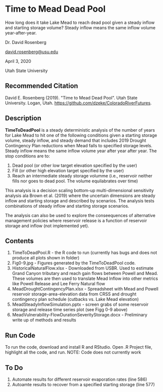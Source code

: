 # Time to Mead Dead Pool

How long does it take Lake Mead to reach dead pool given a steady inflow and starting storage volume? Steady inflow means the same inflow volume year-after-year.

Dr. David Rosenberg

david.rosenberg@usu.edu

April 3, 2020

Utah State University

## Recommended Citation
David E. Rosenberg (2019). "Time to Mead Dead Pool". Utah State University. Logan, Utah. https://github.com/dzeke/ColoradoRiverFutures.

## Description
**TimeToDeadPool** is a steady deterministic analysis of the number of years for Lake Mead to hit one of the following conditions given a starting storage volume, steady inflow, and steady demand that includes 2019 Drought Contingency Plan reductions when Mead falls
to specified storage levels. Steady inflow means the same inflow volume year after year after year. The stop conditions are to:
1. Dead pool (or other low target elevation specified by the user)
1. Fill  (or other high elevation target specified by the user)
1. Reach an intermediate steady storage volumme (i.e., reservoir neither fills nor goes to dead pool. The volume equilabrates over time)

This analysis is a decision scaling bottom-up multi-dimensional sensitivity analysis ala Brown et al. (2019) where the uncertain dimensions are steady inflow and starting storage and described by scenarios.
The analysis tests combinations of steady inflow and starting storage scenarios.

The analysis can also be used to explore the conseequences of alternative management policies where reservoir release is a function of reservoir storage and inflow (not implemented yet).

## Contents
1. TimeToDeadPool.R - the R code to run (currently has bugs and does not produce all plots shown in folder)
1. Fig0-9.jpg - Figures generated by the TimeToDeadPool code.
1. HistoricalNaturalFlow.xlsx - Downloaded from USBR. Used to estimate Grand Canyon tributary and reach gain flows between Powell and Mead. These volumes are then used to translate Mead Inflow into other metrics like Powell Release and Lee Ferry Natural flow
1. MeadDroughtContingencyPlan.xlsx - Spreadsheet with Mead and Powell reservoir storage-area-elevation data from CRSS and drought contingency plan schedule (cutbacks vs. Lake Mead elevation)
1. MeadSteadyInflowSimulation.pptx - screen grabs of some reservoir storage and release time series plot (see Figg 0-9 above)
1. MeadVulnerability-FlowDurationSeverityStorage.docx - Preliminary write up of methods and results

## Run Code
To run the code, download and install R and RStudio. Open .R Project file, highlight all the code, and run. 
NOTE: Code does not currently work

## To Do
1. Automate results for different reservoir evaporation rates (line 586)
1. Autoamte results to recover from a specified starting storage (line 577)